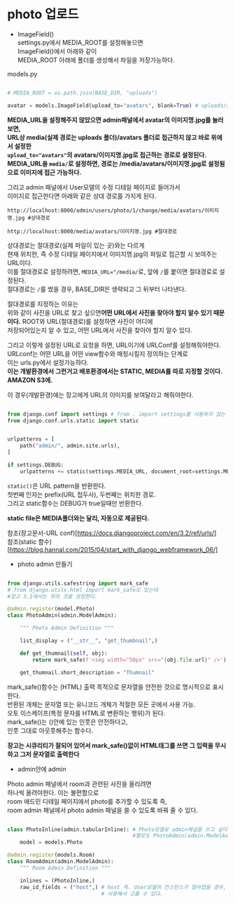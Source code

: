 # photo 업로드

- ImageField()  
  settings.py에서 MEDIA_ROOT를 설정해놓으면  
  ImageField()에서 아래와 같이  
  MEDIA_ROOT 아래에 폴더를 생성해서 파일을 저장가능하다.

models.py

```python

# MEDIA_ROOT = os.path.join(BASE_DIR, "uploads")

avatar = models.ImageField(upload_to="avatars", blank=True) # uploads/avatars 라는 폴더에 이미지가 저장된다.

```

**MEDIA_URL을 설정해주지 않았으면 admin패널에서 avatar의 이미지명.jpg를 눌러보면,**  
**URL상 media(실제 경로는 uploads 폴더)/avatars 폴더로 접근하지 않고 바로 위에서 설정한**  
**`upload_to="avatars"`의 avatars/이미지명.jpg로 접근하는 경로로 설정된다.**  
**MEDIA_URL을 `media/`로 설정하면, 경로는 /media/avatars/이미지명.jpg로 설정됨으로 이미지에 접근 가능하다.**

그리고 admin 패널에서 User모델의 수정 디테일 페이지로 들어가서  
이미지로 접근한다면 아래와 같은 상대 경로를 가지게 된다.

```
http://localhost:8000/admin/users/photo/1/change/media/avatars/이미지명.jpg #상대경로

http://localhost:8000/media/avatars/이미지명.jpg #절대경로
```

상대경로는 절대경로(실제 파일이 있는 곳)와는 다르게  
현재 위치한, 즉 수정 디테일 페이지에서 이미지명.jpg의 파일로 접근할 시 보여주는 URL이다.  
이를 절대경로로 설정하려면, `MEDIA_URL="/media/`로, 앞에 `/`를 붙이면 절대경로로 설정된다.  
절대경로는 `/`를 썼을 경우, BASE_DIR은 생략되고 그 뒤부터 나타낸다.

절대경로를 지정하는 이유는  
위와 같이 사진을 URL로 찾고 싶으면**어떤 URL에서 사진을 찾아야 할지 알수 있기 때문이다.**
ROOT와 URL(절대경로)를 설정하면 사진이 어디에  
저장되어있는지 알 수 있고, 어떤 URL에서 사진을 찾아야 할지 알수 있다.

그리고 이렇게 설정된 URL로 요청을 하면, URL이기에 URLConf를 설정해줘야한다.  
URLconf는 어떤 URL을 어떤 view함수와 매칭시킬지 정의하는 단계로  
이는 urls.py에서 설정가능하다.  
**이는 개발환경에서 그런거고 배포환경에서는 STATIC, MEDIA를 따로 지정할 것이다. AMAZON S3에.**

이 경우(개발환경)에는 장고에게 URL의 이미지를 보여달라고 해줘야한다.

```python

from django.conf import settings # from . import settings를 사용하지 않는 이유는 파일명이 변경될수도 있으니까(?)
from django.conf.urls.static import static


urlpatterns = [
    path("admin/", admin.site.urls),
]

if settings.DEBUG:
    urlpatterns += static(settings.MEDIA_URL, document_root=settings.MEDIA_ROOT) #위의 urlpatterns을 유지하면서 추가.

```

`static()`은 URL pattern을 반환한다.  
첫번째 인자는 prefix(URL 접두사), 두번째는 위치한 경로.  
그리고 static함수는 DEBUG가 true일때만 반환한다.

**static file은 MEDIA폴더와는 달리, 자동으로 제공된다.**

참조(장고문서-URL conf)[https://docs.djangoproject.com/en/3.2/ref/urls/]  
참조(static 함수)[https://blog.hannal.com/2015/04/start_with_django_webframework_06/]

- photo admin 만들기

```python

from django.utils.safestring import mark_safe
# from django.utils.html import mark_safe도 있는데
#장고 3.1에서는 위의 것을 권장한다.

@admin.register(model.Photo)
class PhotoAdmin(admin.ModelAdmin):

    """ Photo Admin Definition """

    list_display = ("__str__", "get_thumbnail",)

    def get_thumnail(self, obj):
        return mark_safe(f'<img width="50px" src="{obj.file.url}" />') #리스트 페이지-get_thummail 컬럼의 row에 이미지가 보인다. html로 이스케이프.

    get_thumnail.short_description = "Thumnail"

```

mark_safe()함수는 (HTML) 출력 목적으로 문자열을 안전한 것으로 명시적으로 표시한다.  
반환된 개체는 문자열 또는 유니코드 개체가 적절한 모든 곳에서 사용 가능.  
오토 이스케이프(특정 문자를 HTML로 변환하는 행위)가 된다.  
mark_safe()는 ()안에 있는 인풋은 안전하다고,  
인풋 그대로 아웃풋해주는 함수다.

**장고는 시큐리티가 잘되어 있어서 mark_safe()없이 HTML태그를 쓰면 그 입력을 무시하고 그저 문자열로 출력한다**

- admin안에 admin

Photo admin 패널에서 room과 관련된 사진을 올리려면  
하나씩 올려야한다. 이는 불편함으로  
room 애드민 디테일 페이지에서 photo를 추가할 수 있도록 즉,  
room admin 패널에서 photo admin 패널을 쓸 수 있도록 바꿔 줄 수 있다.

```python

class PhotoInline(admin.tabularInline): # Photo모델로 admin패널을 쓰고 싶다면
                                        #별로도 PhotoAdmin(admin.ModelAdmin)을 써야한다.
    model = models.Photo

@admin.register(models.Room)
class RoomAdmin(admin.ModelAdmin):
    """ Room Admin Definition """

    inlines = (PhotoInline,)
    raw_id_fields = ("host",) # host 즉. User모델의 인스턴스가 많아졌을 경우, id, 작은 User admin 패널을
                              # 사용해서 고를 수 있다.
```
